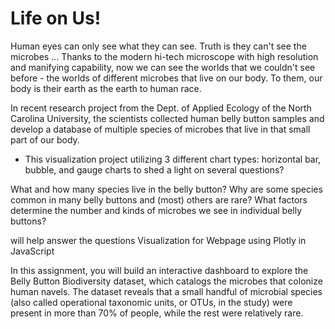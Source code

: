 # Life on Us!  

Human eyes can only see what they can see. Truth is they can't see the microbes ... Thanks to the modern hi-tech microscope with high resolution and manifying capability, now we can see the worlds that we couldn't see before - the worlds of different microbes that live on our body. To them, our body is their earth as the earth to human race.  

In recent research project from the Dept. of Applied Ecology of the North Carolina University, the scientists collected human belly button samples and develop a database of multiple species of microbes that live in that small part of our body.  

* This visualization project utilizing 3 different chart types: horizontal bar, bubble, and gauge charts to shed a light on several questions?



What and how many species live in the belly button?
Why are some species common in many belly buttons and (most) others are rare?
What factors determine the number and kinds of microbes we see in individual belly buttons?
 
 will help answer the questions
Visualization for Webpage using Plotly in JavaScript

In this assignment, you will build an interactive dashboard to explore the Belly Button Biodiversity dataset, which catalogs the microbes that colonize human navels.
The dataset reveals that a small handful of microbial species (also called operational taxonomic units, or OTUs, in the study) were present in more than 70% of people, while the rest were relatively rare.